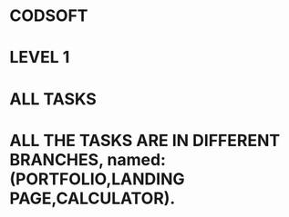 # CODSOFT
# LEVEL 1 
# ALL TASKS
# ALL THE TASKS ARE IN DIFFERENT BRANCHES, named:(PORTFOLIO,LANDING PAGE,CALCULATOR).
